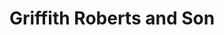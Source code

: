 ---
title: "Griffith Roberts and Son"
url: /valley/griffith-roberts-and-son/
shop: funeral directors
---